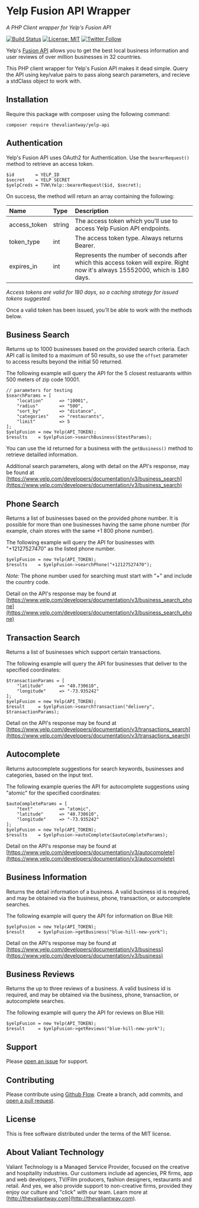 # Yelp Fusion API Wrapper
_A PHP Client wrapper for Yelp's Fusion API_

[![Build Status](https://travis-ci.org/ValiantTechnology/yelp-php.svg?branch=master)](https://travis-ci.org/ValiantTechnology/yelp-php) [![License: MIT](https://img.shields.io/badge/License-MIT-yellow.svg)](https://opensource.org/licenses/MIT) [![Twitter Follow](https://img.shields.io/twitter/follow/thevaliantway.svg?style=social&label=Follow)]()

Yelp's [Fusion API](https://www.yelp.com/developers/documentation/v3) allows you to get the best local business information and user reviews of over million businesses in 32 countries. 

This PHP client wrapper for Yelp's Fusion API makes it dead simple. Query the API using key/value pairs to pass along search parameters, and recieve a stdClass object to work with.

## Installation
Require this package with composer using the following command:
 ```
 composer require thevaliantway/yelp-api
 ```
 
 ## Authentication
Yelp's Fusion API uses OAuth2 for Authentication. Use the `bearerRequest()` method to retrieve an access token.
```
$id        = YELP_ID
$secret    = YELP SECRET
$yelpCreds = TVW\Yelp::bearerRequest($id, $secret);
```
On success, the method will return an array containing the following:

|Name          |Type    |Description                                                                                                                    |
|:------------ |:-------|:------------------------------------------------------------------------------------------------------------------------------|
| access_token | string | The access token which you'll use to access Yelp Fusion API endpoints.                                                        |
| token_type   | int    | The access token type. Always returns Bearer.                                                                                 |
| expires_in   | int    | Represents the number of seconds after which this access token will expire. Right now it's always 15552000, which is 180 days.|

_Access tokens are valid for 180 days, so a caching strategy for issued tokens suggested._

Once a valid token has been issued, you'll be able to work with the methods below.

## Business Search
Returns up to 1000 businesses based on the provided search criteria. Each API call is limited to a maximum of 50 results, so use the `offset` parameter to access results beyond the initial 50 returned.

The following example will query the API for the 5 closest restuarants within 500 meters of zip code 10001.
```
// parameters for testing
$searchParams = [
    "location"      => "10001",
    "radius"        => "500",
    "sort_by"       => "distance",
    "categories"    => "restaurants",
    "limit"         => 5
];
$yelpFusion = new Yelp(API_TOKEN);
$results    = $yelpFusion->searchBusiness($testParams);
```
You can use the id returned for a business with the `getBusiness()` method to retrieve detailled information.

Additional search parameters, along with detail on the API's response, may be found at [https://www.yelp.com/developers/documentation/v3/business_search](https://www.yelp.com/developers/documentation/v3/business_search)

## Phone Search
Returns a list of businesses based on the provided phone number. It is possible for more than one businesses having the same phone number (for example, chain stores with the same +1 800 phone number).

The following example will query the API for businesses with "+12127527470" as the listed phone number.
```
$yelpFusion = new Yelp(API_TOKEN);
$results    = $yelpFusion->searchPhone("+12127527470");
```
*Note:* The phone number used for searching must start with "+" and include the country code.

Detail on the API's response may be found at [https://www.yelp.com/developers/documentation/v3/business_search_phone](https://www.yelp.com/developers/documentation/v3/business_search_phone)

## Transaction Search
Returns a list of businesses which support certain transactions.

The following example will query the API for businesses that deliver to the specified coordinates:
```
$transactionParams = [
    "latitude"      => "40.730610",
    "longitude"     => "-73.935242"
];
$yelpFusion = new Yelp(API_TOKEN);
$result     = $yelpFusion->searchTransaction("delivery", $transactionParams);
```

Detail on the API's response may be found at [https://www.yelp.com/developers/documentation/v3/transactions_search](https://www.yelp.com/developers/documentation/v3/transactions_search)

## Autocomplete
Returns autocomplete suggestions for search keywords, businesses and categories, based on the input text.

The following example queries the API for autocomplete suggestions using "atomic" for the specified coordinates:
```
$autoCompleteParams = [
    "text"          => "atomic",
    "latitude"      => "40.730610",
    "longitude"     => "-73.935242"
];
$yelpFusion = new Yelp(API_TOKEN);
$results    = $yelpFusion->autoComplete($autoCompleteParams);
```
Detail on the API's response may be found at [https://www.yelp.com/developers/documentation/v3/autocomplete](https://www.yelp.com/developers/documentation/v3/autocomplete)

## Business Information
Returns the detail information of a business. A valid business id is required, and may be obtained via the business, phone, transaction, or autocomplete searches.

The following example will query the API for information on Blue Hill:
```
$yelpFusion = new Yelp(API_TOKEN);
$result     = $yelpFusion->getBusiness("blue-hill-new-york");
```
Detail on the API's response may be found at [https://www.yelp.com/developers/documentation/v3/business](https://www.yelp.com/developers/documentation/v3/business)

## Business Reviews
Returns the up to three reviews of a business. A valid business id is required, and may be obtained via the business, phone, transaction, or autocomplete searches.

The following example will query the API for reviews on Blue Hill:
```
$yelpFusion = new Yelp(API_TOKEN);
$result     = $yelpFusion->getReviews("blue-hill-new-york");
```

## Support
Please [open an issue](https://github.com/fraction/readme-boilerplate/issues/new) for support.

## Contributing
Please contribute using [Github Flow](https://guides.github.com/introduction/flow/). Create a branch, add commits, and [open a pull request](https://github.com/valianttechnology/yelp-php/compare/).

## License
This is free software distributed under the terms of the MIT license.

## About Valiant Technology
Valiant Technology is a Managed Service Provider, focused on the creative and hospitality industries. Our customers include ad agencies, PR firms, app and web developers, TV/Film producers, fashion designers, restaurants and retail. And yes, we also provide support to non-creative firms, provided they enjoy our culture and "click" with our team. Learn more at [http://thevaliantway.com](http://thevaliantway.com).
 